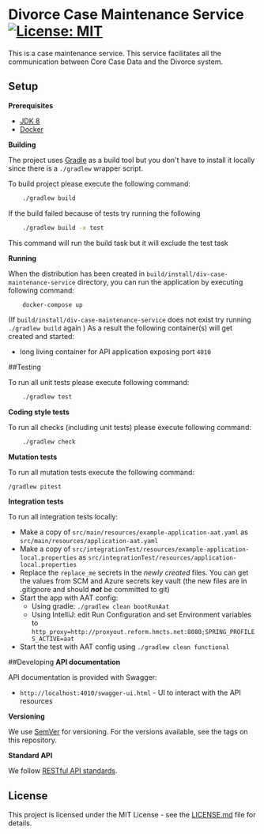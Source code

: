 # Divorce Case Maintenance Service [![License: MIT](https://img.shields.io/badge/License-MIT-yellow.svg)](https://opensource.org/licenses/MIT)

This is a case maintenance service. This service facilitates all the communication between Core Case Data and the
Divorce system.

## Setup

**Prerequisites**

- [JDK 8](https://www.oracle.com/java)
- [Docker](https://www.docker.com)

**Building**

The project uses [Gradle](https://gradle.org) as a build tool but you don't have to install it locally since there is a
`./gradlew` wrapper script.

To build project please execute the following command:

```bash
    ./gradlew build
```

If the build failed because of tests try running the following

```bash
    ./gradlew build -x test
```
This command will run the build task but it will exclude the test task

**Running**

When the distribution has been created in `build/install/div-case-maintenance-service` directory,
you can run the application by executing following command:

```bash
    docker-compose up
```

(If `build/install/div-case-maintenance-service` does not exist try running `./gradlew build` again )
As a result the following container(s) will get created and started:
 - long living container for API application exposing port `4010`

##Testing

To run all unit tests please execute following command:

```bash
    ./gradlew test
```

**Coding style tests**

To run all checks (including unit tests) please execute following command:

```bash
    ./gradlew check
```
**Mutation tests**

To run all mutation tests execute the following command:

```
/gradlew pitest

```

**Integration tests**

To run all integration tests locally:

* Make a copy of `src/main/resources/example-application-aat.yaml` as `src/main/resources/application-aat.yaml`
* Make a copy of `src/integrationTest/resources/example-application-local.properties` as `src/integrationTest/resources/application-local.properties`
* Replace the `replace_me` secrets in the _newly created_ files. You can get the values from SCM and Azure secrets key vault (the new files are in .gitignore and should ***not*** be committed to git)
* Start the app with AAT config:
  * Using gradle: `./gradlew clean bootRunAat`
  * Using IntelliJ: edit Run Configuration and set Environment variables to `http_proxy=http://proxyout.reform.hmcts.net:8080;SPRING_PROFILES_ACTIVE=aat`
* Start the test with AAT config using `./gradlew clean functional`

##Developing
**API documentation**

API documentation is provided with Swagger:
 - `http://localhost:4010/swagger-ui.html` - UI to interact with the API resources
 
**Versioning**

We use [SemVer](http://semver.org/) for versioning.
For the versions available, see the tags on this repository.

**Standard API**

We follow [RESTful API standards](https://hmcts.github.io/restful-api-standards/).

## License

This project is licensed under the MIT License - see the [LICENSE.md](LICENSE.md) file for details.
